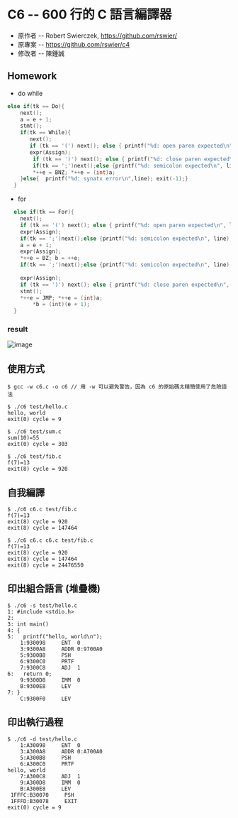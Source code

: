# C6 -- 600 行的 C 語言編譯器

* 原作者 -- Robert Swierczek, https://github.com/rswier/
* 原專案 -- https://github.com/rswier/c4
* 修改者 -- 陳鍾誠

## Homework
* do while

```c
else if(tk == Do){
    next();
    a = e + 1;
    stmt();
    if(tk == While){
       next();
       if (tk == '(') next(); else { printf("%d: open paren expected\n", line); exit(-1); }
       expr(Assign);
        if (tk == ')') next(); else { printf("%d: close paren expected\n", line); exit(-1); }
        if(tk == ';')next();else {printf("%d: semicolon expected\n", line); exit(-1);}
        *++e = BNZ; *++e = (int)a;
    }else{	printf("%d: synatx error\n",line); exit(-1);}
  }

```
* for

```c
  else if(tk == For){
	next();
 	if (tk == '(') next(); else { printf("%d: open paren expected\n", line); exit(-1); }
	expr(Assign);
	if(tk == ';')next();else {printf("%d: semicolon expected\n", line); exit(-1);}
	a = e + 1;
	expr(Assign);
	*++e = BZ; b = ++e;
	if(tk == ';')next();else {printf("%d: semicolon expected\n", line); exit(-1);}
	
	expr(Assign);
	if (tk == ')') next(); else { printf("%d: close paren expected\n", line); exit(-1); }
	stmt();
	*++e = JMP; *++e = (int)a;
    	*b = (int)(e + 1);
  }
```
### result
![image](https://user-images.githubusercontent.com/79678055/158593181-eb82e195-33a1-40c9-9bfc-0bed68eb6bbf.png)

## 使用方式

```
$ gcc -w c6.c -o c6 // 用 -w 可以避免警告，因為 c6 的原始碼太精簡使用了危險語法

$ ./c6 test/hello.c
hello, world
exit(0) cycle = 9

$ ./c6 test/sum.c
sum(10)=55
exit(0) cycle = 303

$ ./c6 test/fib.c
f(7)=13
exit(8) cycle = 920
```

## 自我編譯

```
$ ./c6 c6.c test/fib.c
f(7)=13
exit(8) cycle = 920
exit(8) cycle = 147464

$ ./c6 c6.c c6.c test/fib.c
f(7)=13
exit(8) cycle = 920
exit(8) cycle = 147464
exit(8) cycle = 24476550
```

## 印出組合語言 (堆疊機)

```
$ ./c6 -s test/hello.c
1: #include <stdio.h>
2:
3: int main()
4: {
5:   printf("hello, world\n");
    1:930098     ENT  0       
    3:9300A8     ADDR 0:9700A0
    5:9300B8     PSH
    6:9300C0     PRTF
    7:9300C8     ADJ  1
6:   return 0;
    9:9300D8     IMM  0
    B:9300E8     LEV
7: }
    C:9300F0     LEV
```

## 印出執行過程

```
$ ./c6 -d test/hello.c
    1:A30098     ENT  0       
    3:A300A8     ADDR 0:A700A0
    5:A300B8     PSH
    6:A300C0     PRTF
hello, world
    7:A300C8     ADJ  1
    9:A300D8     IMM  0
    B:A300E8     LEV
 1FFFC:B30070     PSH
 1FFFD:B30078     EXIT
exit(0) cycle = 9
```
